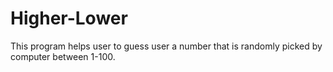 # Higher-Lower
This program helps user to guess user a number that is randomly picked by computer between 1-100.
